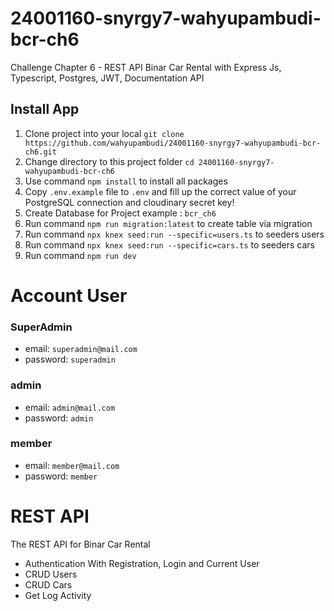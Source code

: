 # 24001160-snyrgy7-wahyupambudi-bcr-ch6
Challenge Chapter 6 - REST API Binar Car Rental with Express Js, Typescript, Postgres, JWT, Documentation API

## Install App
1. Clone project into your local `git clone https://github.com/wahyupambudi/24001160-snyrgy7-wahyupambudi-bcr-ch6.git`
2. Change directory to this project folder `cd 24001160-snyrgy7-wahyupambudi-bcr-ch6`
3. Use command `npm install` to install all packages
4. Copy `.env.example` file to `.env` and fill up the correct value of your PostgreSQL connection and cloudinary secret key!
5. Create Database for Project example : `bcr_ch6`
6. Run command `npm run migration:latest` to create table via migration
7. Run command `npx knex seed:run --specific=users.ts` to seeders users
8. Run command `npx knex seed:run --specific=cars.ts` to seeders cars
9. Run command `npm run dev`

# Account User
### SuperAdmin
- email: `superadmin@mail.com`
- password: `superadmin`

### admin
- email: `admin@mail.com`
- password: `admin`

### member
- email: `member@mail.com`
- password: `member`

# REST API
The REST API for Binar Car Rental
- Authentication With Registration, Login and Current User
- CRUD Users
- CRUD Cars
- Get Log Activity

